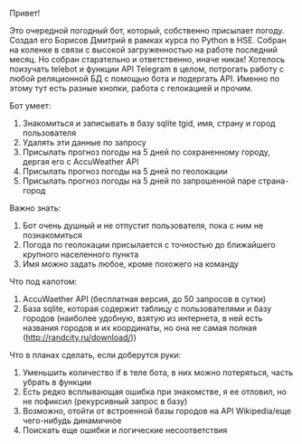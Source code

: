 Привет!

Это очередной погодный бот, который, собственно присылает погоду. Создал его Борисов Дмитрий
в рамках курса по Python в HSE. 
Собран на коленке в связи с высокой загруженностью на работе последний месяц. Но собран старательно и ответственно, иначе никак!
Хотелось поизучать telebot и функции API Telegram в целом, потрогать работу с любой реляционной БД с помощью бота и подергать API.
Именно по этому тут есть разные кнопки, работа с гелокацией и прочим.

Бот умеет:
1) Знакомиться и записывать в базу sqlite tgid, имя, страну и город пользователя
2) Удалять эти данные по запросу
3) Присылать прогноз погоды на 5 дней по сохраненному городу, дергая его с AccuWeather API
4) Присылать прогноз погоды на 5 дней по геолокации 
5) Присылать прогноз погоды на 5 дней по запрошенной паре страна-город

Важно знать:
1) Бот очень душный и не отпустит пользователя, пока с ним не познакомиться
2) Погода по геолокации присылается с точностью до ближайшего крупного населенного пункта
3) Имя можно задать любое, кроме похожего на команду

Что под капотом:
1) AccuWaether API (бесплатная версия, до 50 запросов в сутки)
2) База sqlite, которая содержит таблицу с пользователями и базу городов (наиболее удобную,
взятую из интернета, в ней есть названия городов и их координаты, но она не самая полная (http://randcity.ru/download/))

Что в планах сделать, если доберутся руки:
1) Уменьшить количество if в теле бота, в них можно потеряться, часть убрать в функции
2) Есть редко всплывающая ошибка при знакомстве, я ее отловил, но не пофиксил (рекурсивный запрос в базу)
3) Возможно, отойти от встроенной базы городов на API Wikipedia/еще чего-нибудь динамичное
4) Поискать еще ошибки и логические несоответствия
